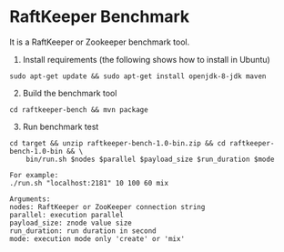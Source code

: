 # RaftKeeper Benchmark

It is a RaftKeeper or Zookeeper benchmark tool.

1. Install requirements (the following shows how to install in Ubuntu)
```
sudo apt-get update && sudo apt-get install openjdk-8-jdk maven
```

2. Build the benchmark tool

```
cd raftkeeper-bench && mvn package
```

3. Run benchmark test

```
cd target && unzip raftkeeper-bench-1.0-bin.zip && cd raftkeeper-bench-1.0-bin && \ 
    bin/run.sh $nodes $parallel $payload_size $run_duration $mode

For example: 
./run.sh "localhost:2181" 10 100 60 mix

Arguments:
nodes: RaftKeeper or ZooKeeper connection string
parallel: execution parallel
payload_size: znode value size
run_duration: run duration in second
mode: execution mode only 'create' or 'mix'
```
